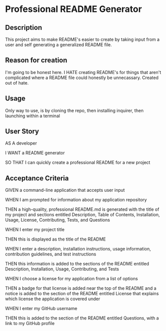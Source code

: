 # Professional README Generator

## Description

This project aims to make README's easier to create by taking input from a user and self generating a generalized README file.

## Reason for creation

I'm going to be honest here. I HATE creating README's for things that aren't complicated where a README file could honestly be unnecassary. Created out of hate.

## Usage

Only way to use, is by cloning the repo, then installing inquirer, then launching within a terminal




## User Story
AS A developer

I WANT a README generator

SO THAT I can quickly create a professional README for a new project



## Acceptance Criteria
GIVEN a command-line application that accepts user input

WHEN I am prompted for information about my application repository

THEN a high-quality, professional README.md is generated with the title of my 
project and sections entitled Description, Table of Contents, Installation, Usage, License, Contributing, Tests, and Questions

WHEN I enter my project title

THEN this is displayed as the title of the README

WHEN I enter a description, installation instructions, usage information, contribution guidelines, and test instructions

THEN this information is added to the sections of the README entitled Description, Installation, Usage, Contributing, and Tests

WHEN I choose a license for my application from a list of options

THEN a badge for that license is added near the top of the README and a notice is added to the section of the README entitled License that explains which license the application is covered under

WHEN I enter my GitHub username

THEN this is added to the section of the README entitled Questions, with a link to my GitHub profile

